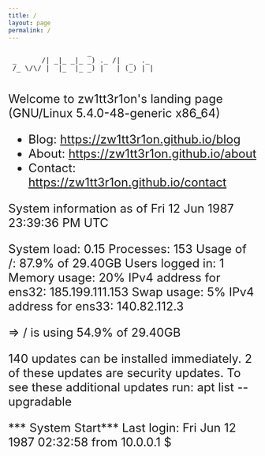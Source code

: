 ```yaml
---
title: /
layout: page
permalink: /
---
```

<pre>
                   _                
 _      /| _|_ _|_ _) ._ /|  _  ._  
 /_ \/\/ |  |_  |_ _) |   | (_) | | 
                                    
</pre>
<font size=5>
                                                                               
Welcome to zw1tt3r1on's landing page (GNU/Linux 5.4.0-48-generic x86_64)
 * Blog:	https://zw1tt3r1on.github.io/blog
 * About:	https://zw1tt3r1on.github.io/about
 * Contact:	https://zw1tt3r1on.github.io/contact
  
  System information as of Fri 12 Jun 1987 23:39:36 PM UTC

  System load:  0.15               Processes:              153
  Usage of /:   87.9% of 29.40GB   Users logged in:        1
  Memory usage: 20%                IPv4 address for ens32: 185.199.111.153
  Swap usage:   5%                 IPv4 address for ens33: 140.82.112.3

  => / is using 54.9% of 29.40GB

140 updates can be installed immediately.
2 of these updates are security updates.
To see these additional updates run: apt list --upgradable


*** System Start***
Last login: Fri Jun 12 1987 02:32:58 from 10.0.0.1
$
 </font>


